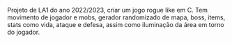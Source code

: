 Projeto de LA1 do ano 2022/2023, criar um jogo rogue like em C. Tem movimento de jogador e mobs, gerador randomizado de mapa, boss, items, stats como vida, ataque e defesa,
assim como iluminação da área em torno do jogador.
